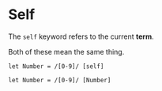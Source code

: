 # Self

The `self` keyword refers to the current **term**.

Both of these mean the same thing.

```
let Number = /[0-9]/ [self]
```

```
let Number = /[0-9]/ [Number]
```
